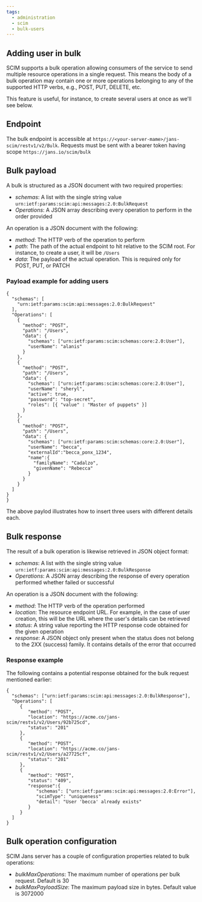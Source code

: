 ```yaml
---
tags:
  - administration
  - scim
  - bulk-users
---
```


## Adding user in bulk

SCIM supports a bulk operation allowing consumers of the service to send multiple resource operations in a single request. This means the body of a bulk operation may contain one or more operations belonging to any of the supported HTTP verbs, e.g., POST, PUT, DELETE, etc.

This feature is useful, for instance, to create several users at once as we'll see below.

## Endpoint

The bulk endpoint is accessible at `https://<your-server-mame>/jans-scim/restv1/v2/Bulk`. Requests must be sent with a bearer token having scope `https://jans.io/scim/bulk`

## Bulk payload

A bulk is structured as a JSON document with two required properties:

- _schemas_: A list with the single string value `urn:ietf:params:scim:api:messages:2.0:BulkRequest`
- _Operations_: A JSON array describing every operation to perform in the order provided

An operation is a JSON document with the following:

- _method_: The HTTP verb of the operation to perform
- _path_: The path of the actual endpoint to hit relative to the SCIM root. For instance, to create a user, it will be `/Users`
- _data_: The payload of the actual operation. This is required only for POST, PUT, or PATCH

### Payload example for adding users

```
{
  "schemas": [
    "urn:ietf:params:scim:api:messages:2.0:BulkRequest"
  ],
  "Operations": [
    {
      "method": "POST",
      "path": "/Users",
      "data": {
        "schemas": ["urn:ietf:params:scim:schemas:core:2.0:User"],
        "userName": "alanis"
      }
    },
    {
      "method": "POST",
      "path": "/Users",
      "data": {
        "schemas": ["urn:ietf:params:scim:schemas:core:2.0:User"],
        "userName": "sheryl",
        "active": true,
        "password": "top-secret",
        "roles": [{ "value" : "Master of puppets" }]
      }
    },
    {
      "method": "POST",
      "path": "/Users",
      "data": {
        "schemas": ["urn:ietf:params:scim:schemas:core:2.0:User"],
        "userName": "becca",
        "externalId":"becca_ponx_1234",
        "name":{
          "familyName": "Cadalzo",
          "givenName": "Rebecca"
        }
      }
    }
  ]
}
}
```

The above paylod illustrates how to insert three users with different details each.

## Bulk response

The result of a bulk operation is likewise retrieved in JSON object format:

- _schemas_: A list with the single string value `urn:ietf:params:scim:api:messages:2.0:BulkResponse`
- _Operations_: A JSON array describing the response of every operation performed whether failed or successful

An operation is a JSON document with the following:

- _method_: The HTTP verb of the operation performed
- _location_: The resource endpoint URL. For example, in the case of user creation, this will be the URL where the user's details can be retrieved
- _status_: A string value reporting the HTTP response code obtained for the given operation
- _response_: A JSON object only present when the status does not belong to the 2XX (success) family. It contains details of the error that occurred

### Response example

The following contains a potential response obtained for the bulk request mentioned earlier:

```
{
  "schemas": ["urn:ietf:params:scim:api:messages:2.0:BulkResponse"],
  "Operations": [
     {
        "method": "POST",
        "location": "https://acme.co/jans-scim/restv1/v2/Users/92b725cd",
        "status": "201"
     },
     {
        "method": "POST",
        "location": "https://acme.co/jans-scim/restv1/v2/Users/a27725cf",
        "status": "201"
     },
     {
        "method": "POST",
        "status": "409",        
        "response":{
           "schemas": ["urn:ietf:params:scim:api:messages:2.0:Error"],
           "scimType": "uniqueness"
           "detail": "User 'becca' already exists"
        }
     }       
  ]
}
```

## Bulk operation configuration

SCIM Jans server has a couple of configuration properties related to bulk operations:

- _bulkMaxOperations_: The maximum number of operations per bulk request. Default is 30
- _bulkMaxPayloadSize_:  The maximum payload size in bytes. Default value is 3072000

